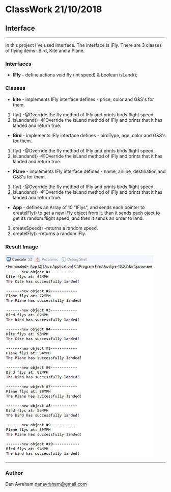# ClassWork 21/10/2018
## Interface
***



In this project I've used interface. The interface is IFly.
There are 3 classes of flying items- Bird, Kite and a Plane.

### Interfaces
* **IFly** - define actions void fly (int speed) & boolean isLand();


### Classes

* **kite** - implements IFly interface
defines - price, color and G&S's for them.
1. fly() -@Override the fly method of IFly and prints birds flight speed.
2. isLandand() -@Override the isLand method of IFly and prints that it has landed and return true.


* **Bird** - implements IFly interface
defines - birdType, age, color and G&S's for them.
1. fly() -@Override the fly method of IFly and prints birds flight speed.
2. isLandand() -@Override the isLand method of IFly and prints that it has landed and return true.


* **Plane** - implements IFly interface
defines - name, airline, destination and G&S's for them.
1. fly() -@Override the fly method of IFly and prints birds flight speed.
2. isLandand() -@Override the isLand method of IFly and prints that it has landed and return true.

* **App** - defines an Array of 10 "IFlys", and sends each pointer to createIFly() to get a new IFly object from it.
than it sends each oject to get its random flight speed, and then it sends an order to land.
1. createSpeed() -returns a random speed.
1. createIFly() -returns a random IFly.

### Result Image
![](result.png)

***
 ### Author
 Dan Avraham
danavraham@gmail.com

